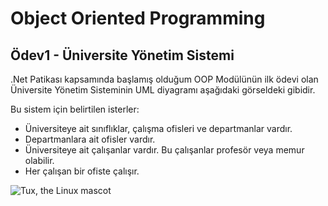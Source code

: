 # Object Oriented Programming

## Ödev1 - Üniversite Yönetim Sistemi

.Net Patikası kapsamında başlamış olduğum OOP Modülünün ilk ödevi olan Üniversite Yönetim Sisteminin UML diyagramı aşağıdaki görseldeki gibidir.

Bu sistem için belirtilen isterler:
- Üniversiteye ait sınıflıklar, çalışma ofisleri ve departmanlar vardır.
- Departmanlara ait ofisler vardır.
- Üniversiteye ait çalışanlar vardır. Bu çalışanlar profesör veya memur olabilir.
- Her çalışan bir ofiste çalışır.

![Tux, the Linux mascot](/assets/images/tux.png)
